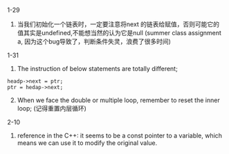 1-29
1. 当我们初始化一个链表时，一定要注意将next 的链表给赋值，否则可能它的值其实是undefined,不能想当然的认为它是null
(summer class assignment a, 因为这个bug导致了，判断条件失灵，浪费了很多时间)

1-31
1. The instruction of below statements are totally different;
```
headp->next = ptr;
ptr = hedap->next; 
```
2. When we face the double or multiple loop, remember to reset the inner loop;
(记得重置内层循环)

2-10
1. reference in the C++: it seems to be a const pointer to a variable, which means we can use it to modify the original value.
   ```
   
